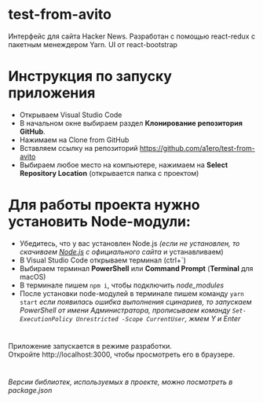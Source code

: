 # test-from-avito

Интерфейс для сайта Hacker News. Разработан с помощью react-redux с пакетным менеждером Yarn.
UI от react-bootstrap

# Инструкция по запуску приложения

- Открываем Visual Studio Code 
- В начальном окне выбираем раздел **Клонирование репозитория GitHub**.
- Нажимаем на Clone from GitHub
- Вставляем ссылку на репозиторий https://github.com/a1ero/test-from-avito
- Выбираем любое место на компьютере, нажимаем на **Select Repository Location** (открывается папка с проектом)

# Для работы проекта нужно установить Node-модули:
- Убедитесь, что у вас установлен Node.js
*(если не установлен, то скачиваем [Node.js](https://nodejs.org/en/download/) с официального сайта*  и устанавливаем)
- В Visual Studio Code открываем терминал (ctrl+`)
- Выбираем терминал **PowerShell** или **Command Prompt**
   (**Terminal** для macOS)
- В терминале пишем `npm i`, чтобы подключить *node_modules*
- После установки node-модулей в терминале пишем команду `yarn start`
 *если появилась ошибка выполнения сцинариев, то запускаем PowerShell от имени Администратора, прописываем команду `Set-ExecutionPolicy Unrestricted -Scope CurrentUser`, жмем Y и Enter*

#

Приложение запускается в режиме разработки.\
Откройте http://localhost:3000, чтобы просмотреть его в браузере.

#

_Версии библиотек, используемых в проекте, можно посмотреть в package.json_
